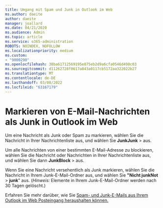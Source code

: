 ```yaml
---
title: Umgang mit Spam und Junk in Outlook im Web
ms.author: daeite
author: daeite
manager: joallard
ms.date: 04/21/2020
ms.audience: Admin
ms.topic: article
ms.service: o365-administration
ROBOTS: NOINDEX, NOFOLLOW
ms.localizationpriority: medium
ms.custom:
- "9000290"
ms.openlocfilehash: 38ba61712569195e875eb2d9a6cfa0546d498c03
ms.sourcegitcommit: d11262728f0617a843a0117cb5172aa322022b27
ms.translationtype: MT
ms.contentlocale: de-DE
ms.lasthandoff: 03/08/2022
ms.locfileid: "63167179"
---
```

# <a name="mark-email-messages-as-junk-in-outlook-on-the-web"></a>Markieren von E-Mail-Nachrichten als Junk in Outlook im Web

Um eine Nachricht als Junk oder Spam zu markieren, wählen Sie die Nachricht in Ihrer Nachrichtenliste aus, und wählen Sie **JunkJunk** >  aus.

Um alle Nachrichten von einer bestimmten E-Mail-Adresse zu blockieren, wählen Sie die Nachricht oder Nachrichten in Ihrer Nachrichtenliste aus, und wählen Sie dann **JunkBlock** >  aus.

Wenn Sie eine Nachricht versehentlich als Junk markieren, wählen Sie die Nachricht in Ihrem Junk-E-Mail-Ordner aus, und wählen Sie **"Nicht junkNot** >  **junk**" aus. (*Hinweis:* Elemente in Ihrem Junk-E-Mail-Ordner werden nach 30 Tagen gelöscht.)

Erfahren Sie mehr darüber, wie Sie [Spam- und Junk-E-Mails aus Ihrem Outlook im Web Posteingang heraushalten können.](https://support.office.com/article/db786e79-54e2-40cc-904f-d89d57b7f41d)